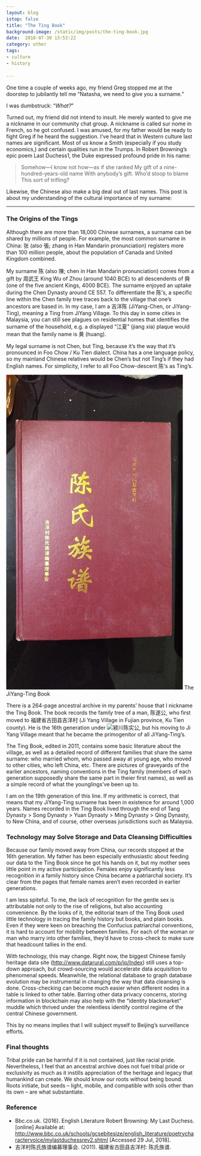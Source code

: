 ```yaml
---
layout: blog
istop: false
title: "The Ting Book"
background-image: /static/img/posts/the-ting-book.jpg
date:  2018-07-30 13:53:22
category: other
tags:
- culture
- history

---
```


One time a couple of weeks ago, my friend Greg stopped me at the doorstep to jubilantly tell me “Natasha, we need to give you a surname.”



I was dumbstruck: “*What?*”



Turned out, my friend did not intend to insult. He merely wanted to give me a nickname in our community chat group. A nickname is called sur nome in French, so he got confused. I was amused, for my father would be ready to fight Greg if he heard the suggestion. I’ve heard that in Western culture last names are significant. Most of us know a Smith (especially if you study economics,) and certain qualities run in the Trumps. In Robert Browning’s epic poem Last Duchess1, the Duke expressed profound pride in his name:

> Somehow—I know not how—as if she ranked
My gift of a nine-hundred-years-old name
With anybody’s gift. Who’d stoop to blame
This sort of trifling?


Likewise, the Chinese also make a big deal out of last names. This post is about my understanding of the cultural importance of my surname:


----------------------------------------

### The Origins of the Tings
Although there are more than 18,000 Chinese surnames, a surname can be shared by millions of people. For example, the most common surname in China: 张 (also 張; zhang in Han Mandarin pronunciation) registers more than 100 million people, about the population of Canada and United Kingdom combined.

My surname 陈 (also 陳; chen in Han Mandarin pronunciation) comes from a gift by 周武王 King Wu of Zhou (around 1040 BCE) to all descendents of 舜 (one of the five ancient Kings, 4000 BCE). The surname enjoyed an uptake during the Chen Dynasty around CE 557. To differentiate the 陈’s, a specific line within the Chen family tree traces back to the village that one’s ancestors are based in. In my case, I am a 吉洋陈 (JiYang-Chen, or JiYang-Ting), meaning a Ting from JiYang Village. To this day in some cities in Malaysia, you can still see plagues on residential homes that identifies the surname of the household, e.g. a displayed “江夏” (jiang xia) plaque would mean that the family name is 黄 (huang).

My legal surname is not Chen, but Ting, because it’s the way that it’s pronounced in Foo Chow / Ku Tien dialect. China has a one language policy, so my mainland Chinese relatives would be Chen’s but not Ting’s if they had English names. For simplicity, I refer to all Foo Chow-descent 陈’s as Ting’s.



![The Ting Book](/static/img/posts/the-ting-book.jpg) 
The JiYang-Ting Book

There is a 264-page ancestral archive in my parents’ house that I nickname the Ting Book. The book records the family tree of a man, 陈遂公, who first moved to 福建省古田县吉洋村 (Ji Yang Village in Fujian province, Ku Tien county). He is the 16th generation under ![颍川陈实公](https://baike.baidu.com/item/陈实公), but his moving to Ji Yang Village meant that he became the primogenitor of all JiYang-Ting’s.

The Ting Book, edited in 2011, contains some basic literature about the village, as well as a detailed record of different families that share the same surname: who married whom, who passed away at young age, who moved to other cities, who left China, etc. There are pictures of graveyards of the earlier ancestors, naming conventions in the Ting family (members of each generation supposedly share the same part in theier first names), as well as a simple record of what the younglings’ve been up to.

I am on the 19th generation of this line. If my arithmetic is correct, that means that my JiYang-Ting surname has been in existence for around 1,000 years. Names recorded in the Ting Book lived through the end of Tang Dynasty > Song Dynasty > Yuan Dynasty > Ming Dynasty > Qing Dynasty, to New China, and of course, other overseas jurisdictions such as Malaysia.



### Technology may Solve Storage and Data Cleansing Difficulties
Because our family moved away from China, our records stopped at the 16th generation. My father has been especially enthusiastic about feeding our data to the Ting Book since he got his hands on it, but my mother sees little point in my active participation. Females enjoy significantly less recognition in a family history since China became a patriarchal society. It’s clear from the pages that female names aren’t even recorded in earlier generations.

I am less spiteful. To me, the lack of recognition for the gentle sex is attributable not only to the rise of religions, but also accounting convenience. By the looks of it, the editorial team of the Ting Book used little technology in tracing the family history but books, and plain books. Even if they were keen on breaching the Confucius patriarchal conventions, it is hard to account for mobility between families. For each of the woman or man who marry into other families, they’d have to cross-check to make sure that headcount tallies in the end.

With technology, this may change. Right now, the biggest Chinese family heritage data site (http://www.datarural.com/p/jp/Index) still uses a top-down approach, but crowd-sourcing would accelerate data acquisition to phenomenal speeds. Meanwhile, the relational database to graph database evolution may be instrumental in changing the way that data cleansing is done. Cross-checking can become much easier when different nodes in a table is linked to other table. Barring other data privacy concerns, storing information in blockchain may also help with the “identity blackmarket” muddle which thrived under the relentless identify control regime of the central Chinese government.

This by no means implies that I will subject myself to Beijing’s surveillance efforts.



### Final thoughts
Tribal pride can be harmful if it is not contained, just like racial pride. Nevertheless, I feel that an ancestral archive does not fuel tribal pride or exclusivity as much as it instills appreciation of the heritage and legacy that humankind can create. We should know our roots without being bound. Roots initiate, but seeds – light, mobile, and compatible with soils other than its own – are what substantiate.



### Reference
- Bbc.co.uk. (2016). English Literature Robert Browning: My Last Duchess. [online] Available at: http://www.bbc.co.uk/schools/gcsebitesize/english_literature/poetrycharactervoice/mylastduchessrev2.shtml [Accessed 29 Jul, 2018].
- 吉洋村陈氏族谱编募理事会. (2011). 福建省古田县吉洋村: 陈氏族谱.
